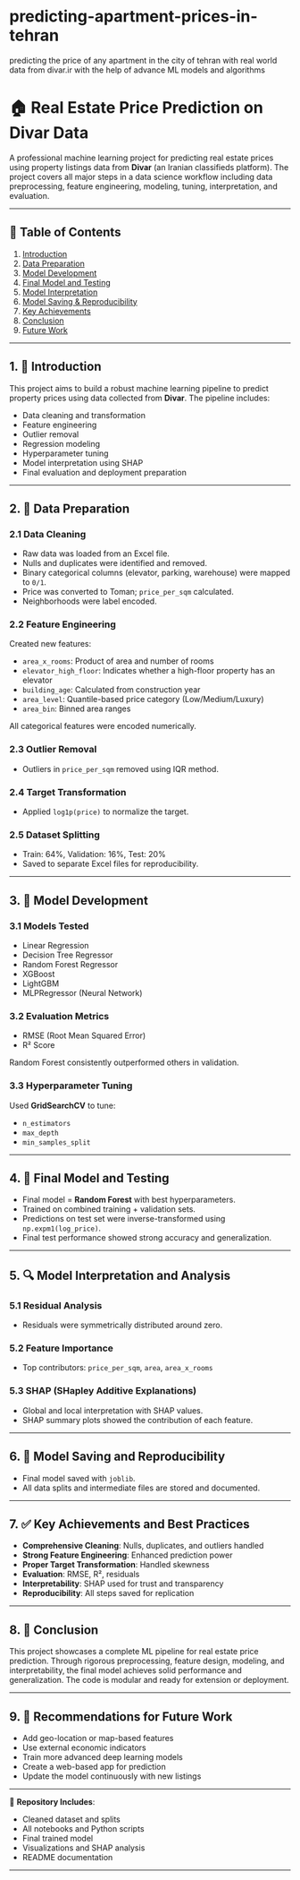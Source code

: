 # predicting-apartment-prices-in-tehran
predicting the price of any apartment in the city of tehran with real world data from divar.ir with the help of advance ML models and algorithms

# 🏠 Real Estate Price Prediction on Divar Data

A professional machine learning project for predicting real estate prices using property listings data from **Divar** (an Iranian classifieds platform). The project covers all major steps in a data science workflow including data preprocessing, feature engineering, modeling, tuning, interpretation, and evaluation.

---

## 📌 Table of Contents

1. [Introduction](#1--introduction)  
2. [Data Preparation](#2--data-preparation)  
3. [Model Development](#3--model-development)  
4. [Final Model and Testing](#4--final-model-and-testing)  
5. [Model Interpretation](#5--model-interpretation-and-analysis)  
6. [Model Saving & Reproducibility](#6--model-saving-and-reproducibility)  
7. [Key Achievements](#7--key-achievements-and-best-practices)  
8. [Conclusion](#8--conclusion)  
9. [Future Work](#9--recommendations-for-future-work)  

---

## 1. 📘 Introduction

This project aims to build a robust machine learning pipeline to predict property prices using data collected from **Divar**. The pipeline includes:

- Data cleaning and transformation  
- Feature engineering  
- Outlier removal  
- Regression modeling  
- Hyperparameter tuning  
- Model interpretation using SHAP  
- Final evaluation and deployment preparation  

---

## 2. 🧹 Data Preparation

### 2.1 Data Cleaning
- Raw data was loaded from an Excel file.
- Nulls and duplicates were identified and removed.
- Binary categorical columns (elevator, parking, warehouse) were mapped to `0/1`.
- Price was converted to Toman; `price_per_sqm` calculated.
- Neighborhoods were label encoded.

### 2.2 Feature Engineering
Created new features:
- `area_x_rooms`: Product of area and number of rooms
- `elevator_high_floor`: Indicates whether a high-floor property has an elevator
- `building_age`: Calculated from construction year
- `area_level`: Quantile-based price category (Low/Medium/Luxury)
- `area_bin`: Binned area ranges

All categorical features were encoded numerically.

### 2.3 Outlier Removal
- Outliers in `price_per_sqm` removed using IQR method.

### 2.4 Target Transformation
- Applied `log1p(price)` to normalize the target.

### 2.5 Dataset Splitting
- Train: 64%, Validation: 16%, Test: 20%
- Saved to separate Excel files for reproducibility.

---

## 3. 🤖 Model Development

### 3.1 Models Tested
- Linear Regression  
- Decision Tree Regressor  
- Random Forest Regressor  
- XGBoost  
- LightGBM  
- MLPRegressor (Neural Network)

### 3.2 Evaluation Metrics
- RMSE (Root Mean Squared Error)  
- R² Score

Random Forest consistently outperformed others in validation.

### 3.3 Hyperparameter Tuning
Used **GridSearchCV** to tune:
- `n_estimators`
- `max_depth`
- `min_samples_split`

---

## 4. 🧪 Final Model and Testing

- Final model = **Random Forest** with best hyperparameters.
- Trained on combined training + validation sets.
- Predictions on test set were inverse-transformed using `np.expm1(log_price)`.
- Final test performance showed strong accuracy and generalization.

---

## 5. 🔍 Model Interpretation and Analysis

### 5.1 Residual Analysis
- Residuals were symmetrically distributed around zero.

### 5.2 Feature Importance
- Top contributors: `price_per_sqm`, `area`, `area_x_rooms`

### 5.3 SHAP (SHapley Additive Explanations)
- Global and local interpretation with SHAP values.
- SHAP summary plots showed the contribution of each feature.

---

## 6. 💾 Model Saving and Reproducibility

- Final model saved with `joblib`.
- All data splits and intermediate files are stored and documented.

---

## 7. ✅ Key Achievements and Best Practices

- **Comprehensive Cleaning**: Nulls, duplicates, and outliers handled
- **Strong Feature Engineering**: Enhanced prediction power
- **Proper Target Transformation**: Handled skewness
- **Evaluation**: RMSE, R², residuals
- **Interpretability**: SHAP used for trust and transparency
- **Reproducibility**: All steps saved for replication

---

## 8. 🧾 Conclusion

This project showcases a complete ML pipeline for real estate price prediction. Through rigorous preprocessing, feature design, modeling, and interpretability, the final model achieves solid performance and generalization. The code is modular and ready for extension or deployment.

---

## 9. 🚀 Recommendations for Future Work

- Add geo-location or map-based features
- Use external economic indicators
- Train more advanced deep learning models
- Create a web-based app for prediction
- Update the model continuously with new listings

---

📁 **Repository Includes**:
- Cleaned dataset and splits  
- All notebooks and Python scripts  
- Final trained model  
- Visualizations and SHAP analysis  
- README documentation

---

